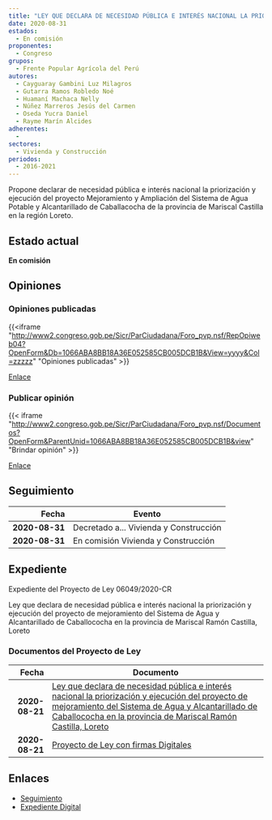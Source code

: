 ```yaml
---
title: "LEY QUE DECLARA DE NECESIDAD PÚBLICA E INTERÉS NACIONAL LA PRIORIZACIÓN Y EJECUCIÓN DEL PROYECTO DE MEJORAMIENTO DEL SISTEMA DE AGUA Y ALCANTARILLADO DE CABALLACOCHA EN LA PROVINCIA MARISCAL RAMÓN CASTILLA DE LORETO"
date: 2020-08-31
estados: 
  - En comisión
proponentes: 
  - Congreso
grupos: 
  - Frente Popular Agrícola del Perú
autores: 
  - Cayguaray Gambini Luz Milagros
  - Gutarra Ramos Robledo Noé
  - Huamaní Machaca Nelly
  - Núñez Marreros Jesús del Carmen
  - Oseda Yucra Daniel
  - Rayme Marín Alcides
adherentes: 
  - 
sectores: 
  - Vivienda y Construcción
periodos: 
  - 2016-2021
---
```


Propone declarar de necesidad pública e interés nacional la priorización y ejecución del proyecto Mejoramiento y Ampliación del Sistema de Agua Potable y Alcantarillado de Caballacocha de la provincia de Mariscal Castilla en la región Loreto.


## Estado actual

**En comisión**

## Opiniones

### Opiniones publicadas

{{<iframe "http://www2.congreso.gob.pe/Sicr/ParCiudadana/Foro_pvp.nsf/RepOpiweb04?OpenForm&Db=1066ABA8BB18A36E052585CB005DCB1B&View=yyyy&Col=zzzzz" "Opiniones publicadas" >}}

[Enlace](http://www2.congreso.gob.pe/Sicr/ParCiudadana/Foro_pvp.nsf/RepOpiweb04?OpenForm&Db=1066ABA8BB18A36E052585CB005DCB1B&View=yyyy&Col=zzzzz)
### Publicar opinión

{{< iframe "http://www2.congreso.gob.pe/Sicr/ParCiudadana/Foro_pvp.nsf/Documentos?OpenForm&ParentUnid=1066ABA8BB18A36E052585CB005DCB1B&view" "Brindar opinión" >}}

[Enlace](http://www2.congreso.gob.pe/Sicr/ParCiudadana/Foro_pvp.nsf/Documentos?OpenForm&ParentUnid=1066ABA8BB18A36E052585CB005DCB1B&view)

## Seguimiento

| Fecha | Evento |
|------:|--------|
| **2020-08-31** | Decretado a... Vivienda y Construcción|
| **2020-08-31** | En comisión Vivienda y Construcción|


## Expediente

Expediente del Proyecto de Ley 06049/2020-CR

Ley que declara de necesidad pública e interés nacional la priorización y ejecución del proyecto de mejoramiento del Sistema de Agua y Alcantarillado de Caballococha en la provincia de Mariscal Ramón Castilla, Loreto


### Documentos del Proyecto de Ley

| Fecha | Documento |
|------:|--------|
| **2020-08-21** | [Ley que declara de necesidad pública e interés nacional la priorización y ejecución del proyecto de mejoramiento del Sistema de Agua y Alcantarillado de Caballococha en la provincia de Mariscal Ramón Castilla, Loreto](http://www.leyes.congreso.gob.pe/Documentos/2016_2021/Proyectos_de_Ley_y_de_Resoluciones_Legislativas/PL06049-20200821.pdf) |
| **2020-08-21** | [Proyecto de Ley con firmas Digitales](http://www.leyes.congreso.gob.pe/Documentos/2016_2021/Proyectos_de_Ley_y_de_Resoluciones_Legislativas/Proyectos_Firmas_digitales/PL06049.pdf) |

## Enlaces 

- [Seguimiento](http://www2.congreso.gob.pe/Sicr/TraDocEstProc/CLProLey2016.nsf/f7fff46988ca05b1052578e100829cc7/fb9c49a8b34c2cf3052585cb00694f91?OpenDocument)
- [Expediente Digital](http://www2.congreso.gob.pe/Sicr/TraDocEstProc/CLProLey2016.nsf/f7fff46988ca05b1052578e100829cc7/fb9c49a8b34c2cf3052585cb00694f91?OpenDocument&Click=05257FB7005EB655.eb71d0cf91d8294e05256cdf006b5706/$Body/0.1C6C)
